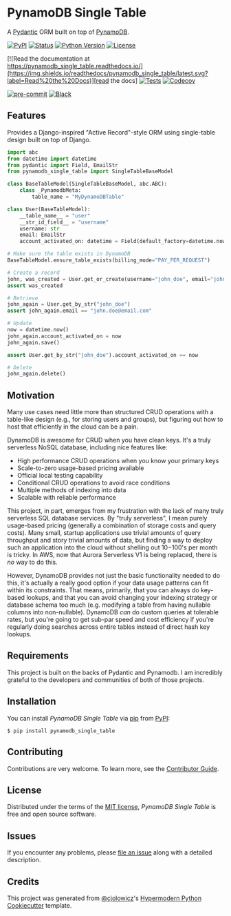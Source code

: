 # PynamoDB Single Table

A [Pydantic](https://docs.pydantic.dev/latest/) ORM built on top of [PynamoDB](https://github.com/pynamodb/PynamoDB).

[![PyPI](https://img.shields.io/pypi/v/pynamodb_single_table.svg)][pypi status]
[![Status](https://img.shields.io/pypi/status/pynamodb_single_table.svg)][pypi status]
[![Python Version](https://img.shields.io/pypi/pyversions/pynamodb_single_table)][pypi status]
[![License](https://img.shields.io/pypi/l/pynamodb_single_table)][license]

[![Read the documentation at https://pynamodb_single_table.readthedocs.io/](https://img.shields.io/readthedocs/pynamodb_single_table/latest.svg?label=Read%20the%20Docs)][read the docs]
[![Tests](https://github.com/scnerd/pynamodb_single_table/workflows/Tests/badge.svg)][tests]
[![Codecov](https://codecov.io/gh/scnerd/pynamodb_single_table/branch/main/graph/badge.svg)][codecov]

[![pre-commit](https://img.shields.io/badge/pre--commit-enabled-brightgreen?logo=pre-commit&logoColor=white)][pre-commit]
[![Black](https://img.shields.io/badge/code%20style-black-000000.svg)][black]

[pypi status]: https://pypi.org/project/pynamodb_single_table/
[read the docs]: https://pynamodb_single_table.readthedocs.io/
[tests]: https://github.com/scnerd/pynamodb_single_table/actions?workflow=Tests
[codecov]: https://app.codecov.io/gh/scnerd/pynamodb_single_table
[pre-commit]: https://github.com/pre-commit/pre-commit
[black]: https://github.com/psf/black

## Features

Provides a Django-inspired "Active Record"-style ORM using single-table design built on top of Django.

```python
import abc
from datetime import datetime
from pydantic import Field, EmailStr
from pynamodb_single_table import SingleTableBaseModel

class BaseTableModel(SingleTableBaseModel, abc.ABC):
    class _PynamodbMeta:
        table_name = "MyDynamoDBTable"

class User(BaseTableModel):
    __table_name__ = "user"
    __str_id_field__ = "username"
    username: str
    email: EmailStr
    account_activated_on: datetime = Field(default_factory=datetime.now)

# Make sure the table exists in DynamoDB
BaseTableModel.ensure_table_exists(billing_mode="PAY_PER_REQUEST")

# Create a record
john, was_created = User.get_or_create(username="john_doe", email="john.doe@email.com")
assert was_created

# Retrieve
john_again = User.get_by_str("john_doe")
assert john_again.email == "john.doe@email.com"

# Update
now = datetime.now()
john_again.account_activated_on = now
john_again.save()

assert User.get_by_str("john_doe").account_activated_on == now

# Delete
john_again.delete()
```

## Motivation

Many use cases need little more than structured CRUD operations with a table-like design (e.g., for storing users and groups), but figuring out how to host that efficiently in the cloud can be a pain.

DynamoDB is awesome for CRUD when you have clean keys.
It's a truly serverless NoSQL database, including nice features like:
- High performance CRUD operations when you know your primary keys
- Scale-to-zero usage-based pricing available
- Official local testing capability
- Conditional CRUD operations to avoid race conditions
- Multiple methods of indexing into data
- Scalable with reliable performance

This project, in part, emerges from my frustration with the lack of many truly serverless SQL database services.
By "truly serverless", I mean purely usage-based pricing (generally a combination of storage costs and query costs).
Many small, startup applications use trivial amounts of query throughput and story trivial amounts of data, but finding a way to deploy such an application into the cloud without shelling out $10-$100's per month is tricky.
In AWS, now that Aurora Serverless V1 is being replaced, there is _no_ way to do this.

However, DynamoDB provides not just the basic functionality needed to do this, it's actually a really good option if your data usage patterns can fit within its constraints.
That means, primarily, that you can always do key-based lookups, and that you can avoid changing your indexing strategy or database schema too much (e.g. modifying a table from having nullable columns into non-nullable).
DynamoDB _can_ do custom queries at tolerable rates, but you're going to get sub-par speed and cost efficiency if you're regularly doing searches across entire tables instead of direct hash key lookups.

## Requirements

This project is built on the backs of Pydantic and Pynamodb.
I am incredibly grateful to the developers and communities of both of those projects.

## Installation

You can install _PynamoDB Single Table_ via [pip] from [PyPI]:

```console
$ pip install pynamodb_single_table
```

## Contributing

Contributions are very welcome.
To learn more, see the [Contributor Guide].

## License

Distributed under the terms of the [MIT license][license],
_PynamoDB Single Table_ is free and open source software.

## Issues

If you encounter any problems,
please [file an issue] along with a detailed description.

## Credits

This project was generated from [@cjolowicz]'s [Hypermodern Python Cookiecutter] template.

[@cjolowicz]: https://github.com/cjolowicz
[pypi]: https://pypi.org/
[hypermodern python cookiecutter]: https://github.com/cjolowicz/cookiecutter-hypermodern-python
[file an issue]: https://github.com/scnerd/pynamodb_single_table/issues
[pip]: https://pip.pypa.io/

<!-- github-only -->

[license]: https://github.com/scnerd/pynamodb_single_table/blob/main/LICENSE
[contributor guide]: https://github.com/scnerd/pynamodb_single_table/blob/main/CONTRIBUTING.md
